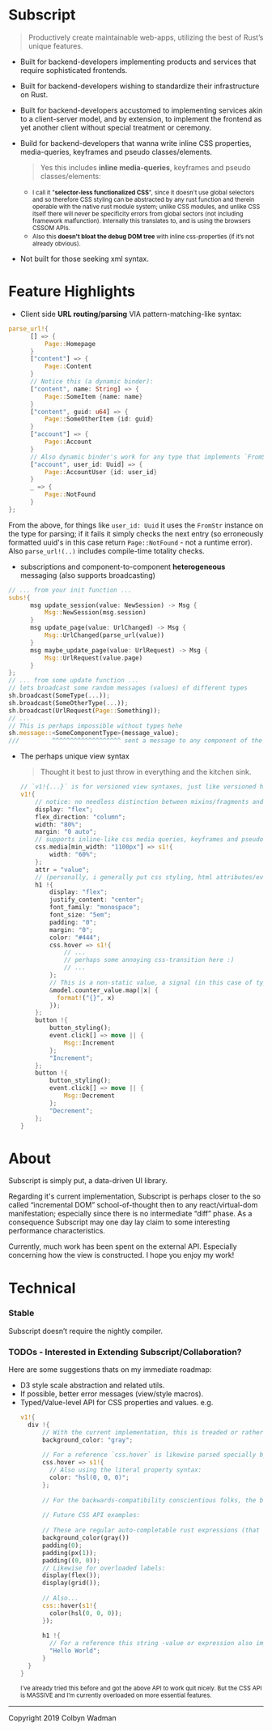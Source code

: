 # Subscript
> Productively create maintainable web-apps, utilizing the best of Rust’s unique features.

* Built for backend-developers implementing products and services that require sophisticated frontends.
* Built for backend-developers wishing to standardize their infrastructure on Rust.
* Built for backend-developers accustomed to implementing services akin to a client-server model, and by extension, to implement the frontend as yet another client without special treatment or ceremony.
* Build for backend-developers that wanna write inline CSS properties, media-queries, keyframes and pseudo classes/elements.
  > Yes this includes <b>inline media-queries</b>, keyframes and pseudo classes/elements:
    * <small>I call it "<b>selector-less functionalized CSS</b>", since it doesn't use global selectors and so therefore CSS styling can be abstracted by any rust function and therein operable with the native rust module system; unlike CSS modules, and unlike CSS itself there will never be specificity errors from global sectors (not including framework malfunction). Internally this translates to, and is using the browsers CSSOM APIs.</small>
    * <small>Also this <b>doesn't bloat the debug DOM tree</b> with inline css-properties (if it’s not already obvious).</small>



* Not built for those seeking xml syntax.

# Feature Highlights

* Client side <b>URL routing/parsing</b> VIA pattern-matching-like syntax:
```rust
parse_url!{
      [] => {
          Page::Homepage
      }
      ["content"] => {
          Page::Content
      }
      // Notice this (a dynamic binder):
      ["content", name: String] => {
          Page::SomeItem {name: name}
      }
      ["content", guid: u64] => {
          Page::SomeOtherItem {id: guid}
      }
      ["account"] => {
          Page::Account
      }
      // Also dynamic binder's work for any type that implements `FromStr`:
      ["account", user_id: Uuid] => {
          Page::AccountUser {id: user_id}
      }
      _ => {
          Page::NotFound
      }
};
```
From the above, for things like `user_id: Uuid` it uses the `FromStr` instance on the type for parsing; if it fails it simply checks the next entry (so erroneously formatted uuid's in this case return `Page::NotFound` - not a runtime error). Also `parse_url!(..)` includes compile-time totality checks.

* subscriptions and component-to-component <b>heterogeneous</b> messaging (also supports broadcasting)
```rust
// ... from your init function ...
subs!{
      msg update_session(value: NewSession) -> Msg {
          Msg::NewSession(msg.session)
      }
      msg update_page(value: UrlChanged) -> Msg {
          Msg::UrlChanged(parse_url(value))
      }
      msg maybe_update_page(value: UrlRequest) -> Msg {
          Msg::UrlRequest(value.page)
      }
};
// ... from some update function ...
// lets broadcast some random messages (values) of different types
sh.broadcast(SomeType(...));
sh.broadcast(SomeOtherType(...));
sh.broadcast(UrlRequest(Page::Something));
// ...
// This is perhaps impossible without types hehe
sh.message::<SomeComponentType>(message_value);
///         ^^^^^^^^^^^^^^^^^^^ sent a message to any component of the given type.
```

* The perhaps unique view syntax
  > Thought it best to just throw in everything and the kitchen sink.

  ```rust
  // `v1!{...}` is for versioned view syntaxes, just like versioned http-apis.
  v1!{
      // notice: no needless distinction between mixins/fragments and views:
      display: "flex";
      flex_direction: "column";
      width: "80%";
      margin: "0 auto";
      // supports inline-like css media queries, keyframes and pseudo classes/elements. e.g.
      css.media[min_width: "1100px"] => s1!{
          width: "60%";
      };
      attr = "value";
      // (personally, i generally put css styling, html attributes/events first and children last)
      h1 !{
          display: "flex";
          justify_content: "center";
          font_family: "monospace";
          font_size: "5em";
          padding: "0";
          margin: "0";
          color: "#444";
          css.hover => s1!{
              // ...
              // perhaps some annoying css-transition here :)
              // ...
          };
          // This is a non-static value, a signal (in this case of type Signal<String>):
          &model.counter_value.map(|x| {
            format!("{}", x)
          });
      };
      button !{
          button_styling();
          event.click[] => move || {
              Msg::Increment
          };
          "Increment";
      };
      button !{
          button_styling();
          event.click[] => move || {
              Msg::Decrement
          };
          "Decrement";
      };
  }
  ```


# About

Subscript is simply put, a data-driven UI library.

Regarding it's current implementation, Subscript is perhaps closer to the so called “incremental DOM” school-of-thought then to any react/virtual-dom manifestation; especially since there is no intermediate “diff” phase. As a consequence Subscript may one day lay claim to some interesting performance characteristics. 

Currently, much work has been spent on the external API. Especially concerning how the view is constructed.
I hope you enjoy my work!

# Technical

### Stable
Subscript doesn’t require the nightly compiler.

### TODOs - Interested in Extending Subscript/Collaboration?
Here are some suggestions thats on my immediate roadmap:
* D3 style scale abstraction and related utils.
* If possible, better error messages (view/style macros).
* Typed/Value-level API for CSS properties and values. e.g.
  ```rust
  v1!{
    div !{
        // With the current implementation, this is treaded or rather parsed specially by the view macro and so not conducive to auto-complete:
        background_color: "gray";
        
        // For a reference `css.hover` is likewise parsed specially by the view macro:
        css.hover => s1!{
          // Also using the literal property syntax:
          color: "hsl(0, 0, 0)";
        };
        
        // For the backwards-compatibility conscientious folks, the below API examples won’t replace the above *literal syntax* notation that we’re currently using.
        
        // Future CSS API examples:
        
        // These are regular auto-completable rust expressions (that implement the current (for lack of a better name) `ViewExt` trait).
        background_color(gray())
        padding(0);
        padding(px(1));
        padding((0, 0));
        // Likewise for overloaded labels:
        display(flex());
        display(grid());
        
        // Also...
        css::hover(s1!{
          color(hsl(0, 0, 0));
        });
        
        h1 !{
          // For a reference this string -value or expression also implements the mixable trait:
          "Hello World";
        }
    }
  }
  ```
  <small>I’ve already tried this before and got the above API to work quit nicely. But the CSS API is MASSIVE and I’m currently overloaded on more essential features.</small>

<hr/>

Copyright 2019 Colbyn Wadman
